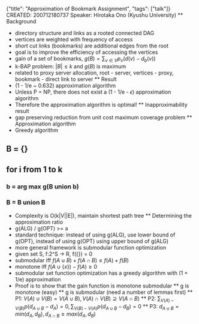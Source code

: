 {"title": "Approximation of Bookmark Assignment", "tags": ["talk"]}
CREATED: 200712180737
Speaker: Hirotaka Ono (Kyushu University)
** Background
 * directory structure and links as a rooted connected DAG
 * vertices are weighted with frequency of access
 * short cut links (bookmarks) are additional edges from the root
 * goal is to improve the efficiency of accessing the vertices
 * gain of a set of bookmarks, $g(B) = \sum_{v \in V} p_v (d(v) - d_b(v))$
 * k-BAP problem: $|B| \le k$ and $g(B)$ is maximum
 * related to proxy server allocation, root - server, vertices - proxy, bookmark - direct link to server
** Result
 * (1 - 1/e ~ 0.632) approximation algorithm
 * Unless P = NP, there does not exist a (1 - 1/e - $\epsilon$) approximation algorithm
 * Therefore the approximation algorithm is optimal!
** Inapproximability result
 * gap preserving reduction from unit cost maximum coverage problem
** Approximation algorithm
 * Greedy algorithm
## B = {}
## for i from 1 to k
### b = arg max g(B union b)
### B = B union B
 * Complexity is O(k|V||E|), maintain shortest path tree
** Determining the approximation ratio
 * g(ALG) / g(OPT) >= a
 * standard technique: instead of using g(ALG), use lower bound of g(OPT), instead of using g(OPT) using upper bound of g(ALG)
 * more general framework is submodular function optimization
 * given set S, f:2^S -> R, f({}) = 0
 * submodular iff $f(A \cup B) + f(A \cap B) \le f(A) + f(B)$
 * monotone iff $f(A \cup \{x\}) - f(A) \ge 0$
 * submodular set function optimization has a greedy algorithm with (1 + 1/e) approximation
 * Proof is to show that the gain function is monotone submodular
 ** g is monotone (easy)
 ** g is submodular (need a number of lemmas first)
 ** P1: $V(A) \cup V(B) = V(A \cup B), V(A) \cap V(B) \supseteq V(A \cap B)$
 ** P2: $\sum_{V(A) - V(B)} p(d_{A \cup B} - d_A) = 0, \sum_{V(B) - V(A)} p(d_{A \cup B} - d_B) = 0$
 ** P3: $d_{A \cup B} = min(d_A, d_B), d_{A \cap B} \ge max(d_A, d_B)$
